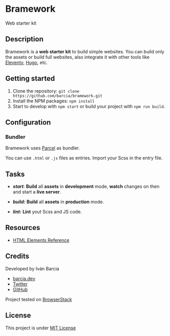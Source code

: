 # Bramework
Web starter kit

## Description
Bramework is a **web starter kit** to build simple websites. You can build only the assets or build full websites, also integrate it with other tools like [Eleventy](https://www.11ty.io), [Hugo](https://gohugo.io), etc.

## Getting started
1. Clone the repository: `git clone https://github.com/barcia/bramework.git`
2. Install the NPM packages: `npm install`
3. Start to develop with `npm start` or build your project with `npm run build`.

## Configuration
### Bundler
Bramework uses [Parcel](https://parceljs.org) as bundler.

You can use `.html` or `.js` files as entries. Import your Scss in the entry file.

## Tasks
* ***start***: **Build** all **assets** in **development** mode, **watch** changes on then and start a **live server**.

* ***build*:** **Build** all **assets** in **production** mode.

* ***lint*:** **Lint** yout Scss and JS code.


## Resources
* [HTML Elements Reference](https://developer.mozilla.org/en-US/docs/Web/HTML/Element)

## Credits
Developed by Iván Barcia
* [barcia.dev](https://barcia.dev)
* [Twitter](http://www.twitter.com/bartzia)
* [GitHub](http://www.github.com/barcia)

Project tested on [BrowserStack](https://www.browserstack.com/)



## License
This project is under [MIT License](https://github.com/barcia/bramework/blob/master/LICENSE)
